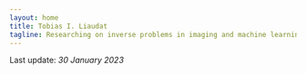 ```yaml
---
layout: home
title: Tobias I. Liaudat
tagline: Researching on inverse problems in imaging and machine learning with a physical flavour.
---
```


<!-- The tagline has to be changed from the _config.yml file -->
<!-- ## News

- **(10/03/2021)** I gave a talk at the [2021 UNIONS Collaboration meeting](https://indico.in2p3.fr/event/23099/program) about the Multi-CCD PSF modelling method. Slides are available [here](https://github.com/tobias-liaudat/slides/tree/master/slides/2021-03-UNIONS_consortium_meeting).

- **(03/12/2020)** Our article _Multi-CCD modelling of the point spread function_ was accepted in the journal [Astronomy and Astrophysics](https://doi.org/10.1051/0004-6361/202039584).

- **(02/10/2020)** Our article _Multi-CCD modelling of the point spread function_ was submitted and the code is [released](https://github.com/CosmoStat/mccd).  

- **(21/08/2020)** I will start teaching at [Ecole Polytechnique](https://www.polytechnique.edu/en) in Palaiseau, France. It will be in the Applied Mathematics department [DepMAP](https://portail.polytechnique.edu/mathematiquesappliquees/fr).  

- **(20/08/2020)** Our article [Faster and better sparse blind source separation through mini-batch optimization](https://doi.org/10.1016/j.dsp.2020.102827) was accepted at the journal Digital Signal Processing from Elsevier.   -->

Last update: _30 January 2023_
